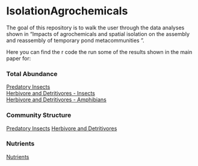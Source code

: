 # IsolationAgrochemicals

The goal of this repository is to walk the user through the data analyses shown in “Impacts of agrochemicals and spatial isolation on the assembly and reassembly of temporary pond metacommunities   ”.

Here you can find the r code the run some of the results shown in the main paper for:

### Total Abundance
[Predatory Insects]()  
[Herbivore and Detritivores - Insects]()  
[Herbivore and Detritivores - Amphibians]()  

### Community Structure
[Predatory Insects]()
[Herbivore and Detritivores]()

### Nutrients
[Nutrients]()
